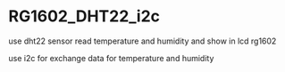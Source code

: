 # RG1602_DHT22_i2c
<p>use dht22 sensor read temperature and humidity and show in lcd rg1602 </p>
<p>use i2c for exchange data for temperature and humidity</p>
